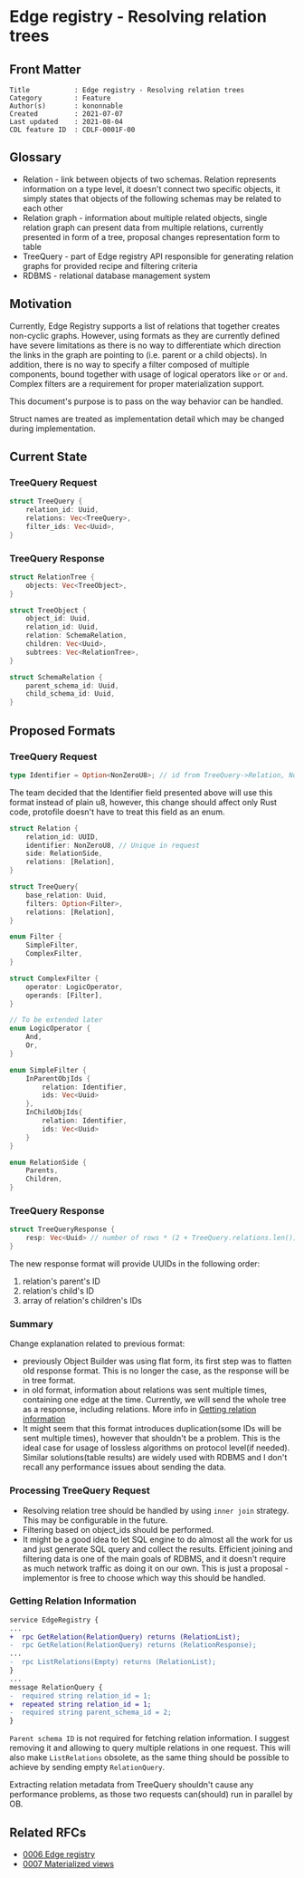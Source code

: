 
# Edge registry - Resolving relation trees

## Front Matter
```
Title           : Edge registry - Resolving relation trees
Category        : Feature
Author(s)       : kononnable
Created         : 2021-07-07
Last updated    : 2021-08-04
CDL feature ID  : CDLF-0001F-00
```

## Glossary
- Relation - link between objects of two schemas. Relation represents information on a type level, it doesn't connect two specific objects, it simply states that objects of the following schemas may be related to each other
- Relation graph - information about multiple related objects, single relation graph can present data from multiple relations, currently presented in form of a tree, proposal changes representation form to table
- TreeQuery - part of Edge registry API responsible for generating relation graphs for provided recipe and filtering criteria
- RDBMS - relational database management system

## Motivation
Currently, Edge Registry supports a list of relations that together creates non-cyclic graphs. However, using formats as they are currently defined have severe limitations as there is no way to differentiate which direction the links in the graph are pointing to (i.e. parent or a child objects). In addition, there is no way to specify a filter composed of multiple components, bound together with usage of logical operators like `or` or `and`. Complex filters are a requirement for proper materialization support.

This document's purpose is to pass on the way behavior can be handled.

Struct names are treated as implementation detail which may be changed during implementation.

## Current State
### TreeQuery Request
```rust
struct TreeQuery {
    relation_id: Uuid,
    relations: Vec<TreeQuery>,
    filter_ids: Vec<Uuid>,
}
```

### TreeQuery Response
```rust
struct RelationTree {
    objects: Vec<TreeObject>,
}

struct TreeObject {
    object_id: Uuid,
    relation_id: Uuid,
    relation: SchemaRelation,
    children: Vec<Uuid>,
    subtrees: Vec<RelationTree>,
}

struct SchemaRelation {
    parent_schema_id: Uuid,
    child_schema_id: Uuid,
}
```

## Proposed Formats
### TreeQuery Request

```rust
type Identifier = Option<NonZeroU8>; // id from TreeQuery->Relation, None for base_relation
```
The team decided that the Identifier field presented above will use this format instead of plain u8, however, this change should affect only Rust code, protofile doesn't have to treat this field as an enum.

```rust
struct Relation {
    relation_id: UUID,
    identifier: NonZeroU8, // Unique in request
    side: RelationSide,
    relations: [Relation],
}

struct TreeQuery{
    base_relation: Uuid,
    filters: Option<Filter>,
    relations: [Relation],
}

enum Filter {
    SimpleFilter,
    ComplexFilter,
}

struct ComplexFilter {
    operator: LogicOperator,
    operands: [Filter],
}

// To be extended later
enum LogicOperator {
    And,
    Or,
}

enum SimpleFilter {
    InParentObjIds {
        relation: Identifier,
        ids: Vec<Uuid>
    },
    InChildObjIds{
        relation: Identifier,
        ids: Vec<Uuid>
    }
}

enum RelationSide {
    Parents,
    Children,
}
```

### TreeQuery Response

```rust
struct TreeQueryResponse {
    resp: Vec<Uuid> // number of rows * (2 + TreeQuery.relations.len())
}
```

The new response format will provide UUIDs in the following order:
1. relation's parent's ID
2. relation's child's ID
3. array of relation's children's IDs

### Summary

Change explanation related to previous format:
- previously Object Builder was using flat form, its first step was to flatten old response format. This is no longer the case, as the response will be in tree format.
- in old format, information about relations was sent multiple times, containing one edge at the time. Currently, we will send the whole tree as a response, including relations. More info in [Getting relation information](#getting_relation)
- It might seem that this format introduces duplication(some IDs will be sent multiple times), however that shouldn't be a problem. This is the ideal case for usage of lossless algorithms on protocol level(if needed). Similar solutions(table results) are widely used with RDBMS and I don't recall any performance issues about sending the data.

### Processing TreeQuery Request

- Resolving relation tree should be handled by using `inner join` strategy. This may be configurable in the future.
- Filtering based on object_ids should be performed.
- It might be a good idea to let SQL engine to do almost all the work for us and just generate SQL query and collect the results. Efficient joining and filtering data is one of the main goals of RDBMS, and it doesn't require as much network traffic as doing it on our own. This is just a proposal - implementor is free to choose which way this should be handled.

### <a name="getting_relation"></a>Getting Relation Information

```patch
service EdgeRegistry {
...
+  rpc GetRelation(RelationQuery) returns (RelationList);
-  rpc GetRelation(RelationQuery) returns (RelationResponse);
...
-  rpc ListRelations(Empty) returns (RelationList);
}
...
message RelationQuery {
-  required string relation_id = 1;
+  repeated string relation_id = 1;
-  required string parent_schema_id = 2;
}
```
`Parent schema ID` is not required for fetching relation information. I suggest removing it and allowing to query multiple relations in one request. This will also make `ListRelations` obsolete, as the same thing should be possible to achieve by sending empty `RelationQuery`.

Extracting relation metadata from TreeQuery shouldn't cause any performance problems, as those two requests can(should) run in parallel by OB.

## Related RFCs
-  [0006 Edge registry](./0006_Edge_registry_01.md)
-  [0007 Materialized views](./0007_Materialized_views_01.md)
